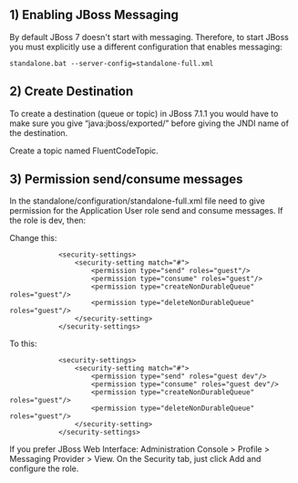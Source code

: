 ## 1) Enabling JBoss Messaging ##

By default JBoss 7 doesn't start with messaging.
Therefore, to start JBoss you must explicitly use a different configuration that enables messaging:

    standalone.bat --server-config=standalone-full.xml

## 2) Create Destination ##

To create a destination (queue or topic) in JBoss 7.1.1 you would have to make sure you give “java:jboss/exported/” before giving the 
JNDI name of the destination. 

Create a topic named FluentCodeTopic.

## 3) Permission  send/consume messages ##

In the standalone/configuration/standalone-full.xml file need to give permission for the Application User role send 
and consume messages. If the role is dev, then:

Change this:

                <security-settings>
                    <security-setting match="#">
                        <permission type="send" roles="guest"/>
                        <permission type="consume" roles="guest"/>
                        <permission type="createNonDurableQueue" roles="guest"/>
                        <permission type="deleteNonDurableQueue" roles="guest"/>
                    </security-setting>
                </security-settings>

To this:

                <security-settings>
                    <security-setting match="#">
                        <permission type="send" roles="guest dev"/>
                        <permission type="consume" roles="guest dev"/>
                        <permission type="createNonDurableQueue" roles="guest"/>
                        <permission type="deleteNonDurableQueue" roles="guest"/>
                    </security-setting>
                </security-settings>
                
If you prefer JBoss Web Interface:  Administration Console > Profile > Messaging Provider > View.
On the Security tab, just click Add  and configure the role.
